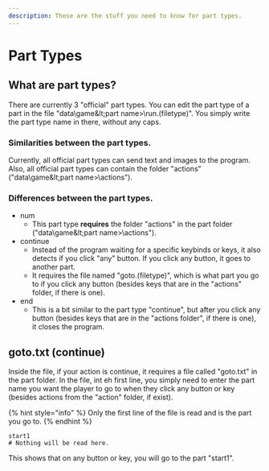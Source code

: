 ```yaml
---
description: These are the stuff you need to know for part types.
---
```


# Part Types



## What are part types?

There are currently 3 "official" part types. You can edit the part type of a part in the file "data\game\&lt;part name&gt;\run.\(filetype\)". You simply write the part type name in there, without any caps.

### Similarities between the part types.

Currently, all official part types can send text and images to the program.  
Also, all official part types can contain the folder "actions" \("data\game\&lt;part name&gt;\actions\"\).

### Differences between the part types.

* num
  * This part type **requires** the folder "actions" in the part folder \("data\game\&lt;part name&gt;\actions\"\).
* continue
  * Instead of the program waiting for a specific keybinds or keys, it also detects if you click "any" button. If you click any button, it goes to another part.
  * It requires the file named "goto.\(filetype\)", which is what part you go to if you click any button \(besides keys that are in the "actions" folder, if there is one\).
* end
  * This is a bit similar to the part type "continue", but after you click any button \(besides keys that are in the "actions folder", if there is one\), it closes the program.

## goto.txt \(continue\)

Inside the file, if your action is continue, it requires a file called "goto.txt" in the part folder. In the file, int eh first line, you simply need to enter the part name you want the player to go to when they click any button or key \(besides actions from the "action" folder, if exist\).

{% hint style="info" %}
Only the first line of the file is read and is the part you go to.
{% endhint %}

```text
start1
# Nothing will be read here.
```

This shows that on any button or key, you will go to the part "start1".

